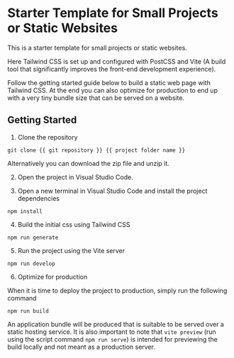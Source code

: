 # Starter Template for Small Projects or Static Websites

This is a starter template for small projects or static websites.

Here Tailwind CSS is set up and configured with PostCSS and Vite (A build tool that significantly improves the front-end development experience).

Follow the getting started guide below to build a static web page with Tailwind CSS. At the end you can also optimize for production to end up with a very tiny bundle size that can be served on a website.

## Getting Started

1. Clone the repository

```
git clone {{ git repository }} {{ project folder name }}
```

Alternatively you can download the zip file and unzip it.

2. Open the project in Visual Studio Code.

3. Open a new terminal in Visual Studio Code and install the project dependencies

```
npm install
```

4. Build the initial css using Tailwind CSS

```
npm run generate
```

5. Run the project using the Vite server

```
npm run develop
```

6. Optimize for production

When it is time to deploy the project to production, simply run the following command

```
npm run build
```

An application bundle will be produced that is suitable to be served over a static hosting service. It is also important to note that `vite preview` (run using the script command `npm run serve`) is intended for previewing the build locally and not meant as a production server.
